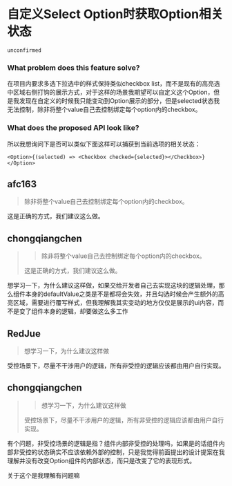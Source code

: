 # 自定义Select Option时获取Option相关状态

`unconfirmed`

### What problem does this feature solve?

在项目内要求多选下拉选中的样式保持类似checkbox list，而不是现有的高亮选中区域右侧打钩的展示方式，对于这样的场景我期望可以自定义这个Option，但是我发现在自定义的时候我只能变动到Option展示的部分，但是selected状态我无法控制，除非将整个value自己去控制绑定每个option内的checkbox。

### What does the proposed API look like?

所以我想询问下是否可以类似下面这样可以捕获到当前选项的相关状态：

```
<Option>{(selected) => <Checkbox checked={selected}></Checkbox>}</Option>
```

<!-- generated by ant-design-issue-helper. DO NOT REMOVE -->

## afc163

> 除非将整个value自己去控制绑定每个option内的checkbox。

这是正确的方式，我们建议这么做。

## chongqiangchen

> > 除非将整个value自己去控制绑定每个option内的checkbox。
>
> 这是正确的方式，我们建议这么做。

想学习一下，为什么建议这样做，如果交给开发者自己去实现这块的逻辑处理，那么组件本身的defaultValue之类是不是都将会失效，并且勾选时候会产生额外的高亮区域，需要进行覆写样式，但我理解我其实变动的地方仅仅是展示的ui内容，而不是变了组件本身的逻辑，却要做这么多工作

## RedJue

> 想学习一下，为什么建议这样做

受控场景下，尽量不干涉用户的逻辑，所有非受控的逻辑应该都由用户自行实现。

## chongqiangchen

> > 想学习一下，为什么建议这样做
>
> 受控场景下，尽量不干涉用户的逻辑，所有非受控的逻辑应该都由用户自行实现。

有个问题，非受控场景的逻辑是指？组件内部非受控的处理吗，如果是的话组件内部非受控的状态确实不应该依赖外部的控制，只是我觉得前面提出的设计提案在我理解并没有改变Option组件的内部状态，而只是改变了它的表现形式。

关于这个是我理解有问题嘛
